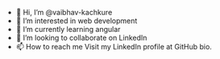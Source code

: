 - 👋 Hi, I’m @vaibhav-kachkure
- 👀 I’m interested in web development 
- 🌱 I’m currently learning angular
- 💞️ I’m looking to collaborate on LinkedIn
- 📫 How to reach me Visit my LinkedIn profile at GitHub bio.

<!---
vaibhav-kachkure/vaibhav-kachkure is a ✨ special ✨ repository because its `README.md` (this file) appears on your GitHub profile.
You can click the Preview link to take a look at your changes.
--->
